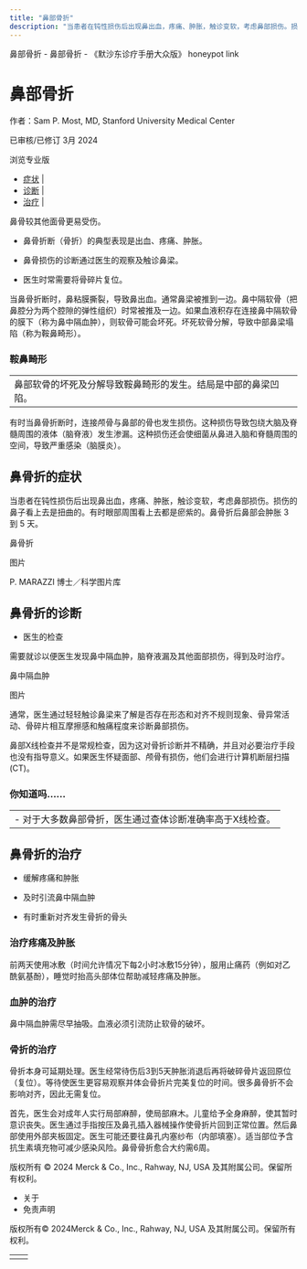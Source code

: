 ```yaml
---
title: "鼻部骨折"
description: "当患者在钝性损伤后出现鼻出血，疼痛、肿胀，触诊变软，考虑鼻部损伤。损伤的鼻子看上去是扭曲的。有时眼部周围看上去都是瘀紫的。鼻骨折后鼻部会肿胀 3 到 5 天。"
---
```


﻿鼻部骨折 \- 鼻部骨折 \- 《默沙东诊疗手册大众版》 honeypot link

# 鼻部骨折

作者：Sam P. Most, MD, Stanford University Medical Center

已审核/已修订 3月 2024

浏览专业版

- [症状](#症状_v8381272_zh) \|
- [诊断](#诊断_v796086_zh) \|
- [治疗](#治疗_v796100_zh) \|

鼻骨较其他面骨更易受伤。

- 鼻骨折断（骨折）的典型表现是出血、疼痛、肿胀。

- 鼻骨损伤的诊断通过医生的观察及触诊鼻梁。

- 医生时常需要将骨碎片复位。


当鼻骨折断时，鼻粘膜撕裂，导致鼻出血。通常鼻梁被推到一边。鼻中隔软骨（把鼻腔分为两个腔隙的弹性组织）时常被推及一边。如果血液积存在连接鼻中隔软骨的膜下（称为鼻中隔血肿），则软骨可能会坏死。坏死软骨分解，导致中部鼻梁塌陷（称为鞍鼻畸形）。

### 鞍鼻畸形

|     |
| --- |
| 鼻部软骨的坏死及分解导致鞍鼻畸形的发生。结局是中部的鼻梁凹陷。<br> |

有时当鼻骨折断时，连接颅骨与鼻部的骨也发生损伤。这种损伤导致包绕大脑及脊髓周围的液体（脑脊液）发生渗漏。这种损伤还会使细菌从鼻进入脑和脊髓周围的空间，导致严重感染（脑膜炎）。

## 鼻骨折的症状

当患者在钝性损伤后出现鼻出血，疼痛、肿胀，触诊变软，考虑鼻部损伤。损伤的鼻子看上去是扭曲的。有时眼部周围看上去都是瘀紫的。鼻骨折后鼻部会肿胀 3 到 5 天。

鼻骨折



图片

P. MARAZZI 博士／科学图片库

## 鼻骨折的诊断

- 医生的检查


需要就诊以便医生发现鼻中隔血肿，脑脊液漏及其他面部损伤，得到及时治疗。

鼻中隔血肿



图片

通常，医生通过轻轻触诊鼻梁来了解是否存在形态和对齐不规则现象、骨异常活动、骨碎片相互摩擦感和触痛程度来诊断鼻部损伤。

鼻部X线检查并不是常规检查，因为这对骨折诊断并不精确，并且对必要治疗手段也没有指导意义。如果医生怀疑面部、颅骨有损伤，他们会进行计算机断层扫描 (CT)。

### 你知道吗……

|     |
| --- |
| - 对于大多数鼻部骨折，医生通过查体诊断准确率高于X线检查。 |

## 鼻骨折的治疗

- 缓解疼痛和肿胀

- 及时引流鼻中隔血肿

- 有时重新对齐发生骨折的骨头


### 治疗疼痛及肿胀

前两天使用冰敷（时间允许情况下每2小时冰敷15分钟），服用止痛药（例如对乙酰氨基酚），睡觉时抬高头部体位帮助减轻疼痛及肿胀。

### 血肿的治疗

鼻中隔血肿需尽早抽吸。血液必须引流防止软骨的破坏。

### 骨折的治疗

骨折本身可延期处理。医生经常待伤后3到5天肿胀消退后再将破碎骨片返回原位（复位）。等待使医生更容易观察并体会骨折片完美复位的时间。很多鼻骨折不会影响对齐，因此无需复位。

首先，医生会对成年人实行局部麻醉，使局部麻木。儿童给予全身麻醉，使其暂时意识丧失。医生通过手指按压及鼻孔插入器械操作使骨折片回到正常位置。然后鼻部使用外部夹板固定。医生可能还要往鼻孔内塞纱布（内部填塞）。适当部位予含抗生素填充物可减少感染风险。鼻骨骨折愈合大约需6周。



版权所有 © 2024
Merck & Co., Inc., Rahway, NJ, USA 及其附属公司。保留所有权利。

- 关于
- 免责声明

版权所有© 2024Merck & Co., Inc., Rahway, NJ, USA 及其附属公司。保留所有权利。

|     |     |
| --- | --- |
|  |  |